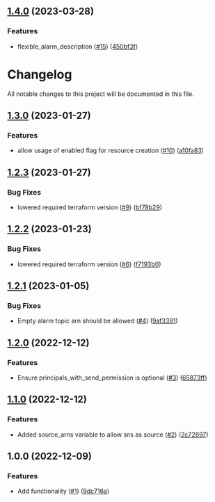 ## [1.4.0](https://github.com/justtrackio/terraform-aws-sqs-queue/compare/v1.3.0...v1.4.0) (2023-03-28)


### Features

* flexible_alarm_description ([#15](https://github.com/justtrackio/terraform-aws-sqs-queue/issues/15)) ([450bf3f](https://github.com/justtrackio/terraform-aws-sqs-queue/commit/450bf3fe408e271e7b1634c193ccaf29920282de))

# Changelog

All notable changes to this project will be documented in this file.

## [1.3.0](https://github.com/justtrackio/terraform-aws-sqs-queue/compare/v1.2.3...v1.3.0) (2023-01-27)


### Features

* allow usage of enabled flag for resource creation ([#10](https://github.com/justtrackio/terraform-aws-sqs-queue/issues/10)) ([a10fa83](https://github.com/justtrackio/terraform-aws-sqs-queue/commit/a10fa8389ba0087211db7a0db945ec7e3fe6de37))

## [1.2.3](https://github.com/justtrackio/terraform-aws-sqs-queue/compare/v1.2.2...v1.2.3) (2023-01-27)


### Bug Fixes

* lowered required terraform version ([#9](https://github.com/justtrackio/terraform-aws-sqs-queue/issues/9)) ([bf78b29](https://github.com/justtrackio/terraform-aws-sqs-queue/commit/bf78b29c0f5fbcbeef0cf26ef28b67e385056cd9))

## [1.2.2](https://github.com/justtrackio/terraform-aws-sqs-queue/compare/v1.2.1...v1.2.2) (2023-01-23)


### Bug Fixes

* lowered required terraform version ([#6](https://github.com/justtrackio/terraform-aws-sqs-queue/issues/6)) ([f7193b0](https://github.com/justtrackio/terraform-aws-sqs-queue/commit/f7193b0526de5c037258f46bc0a4c0cea9fcd977))

## [1.2.1](https://github.com/justtrackio/terraform-aws-sqs-queue/compare/v1.2.0...v1.2.1) (2023-01-05)


### Bug Fixes

* Empty alarm topic arn should be allowed ([#4](https://github.com/justtrackio/terraform-aws-sqs-queue/issues/4)) ([9af3391](https://github.com/justtrackio/terraform-aws-sqs-queue/commit/9af3391a2cd7975be20017547e93f7caf9479b0a))

## [1.2.0](https://github.com/justtrackio/terraform-aws-sqs-queue/compare/v1.1.0...v1.2.0) (2022-12-12)


### Features

* Ensure principals_with_send_permission is optional ([#3](https://github.com/justtrackio/terraform-aws-sqs-queue/issues/3)) ([65873ff](https://github.com/justtrackio/terraform-aws-sqs-queue/commit/65873ff8f09e1b4ffeb4c61a9a69e3252533844e))

## [1.1.0](https://github.com/justtrackio/terraform-aws-sqs-queue/compare/v1.0.0...v1.1.0) (2022-12-12)


### Features

* Added source_arns variable to allow sns as source ([#2](https://github.com/justtrackio/terraform-aws-sqs-queue/issues/2)) ([2c72897](https://github.com/justtrackio/terraform-aws-sqs-queue/commit/2c728974ef401b7a8159eeb45216268baec959bd))

## 1.0.0 (2022-12-09)


### Features

* Add functionality ([#1](https://github.com/justtrackio/terraform-aws-sqs-queue/issues/1)) ([9dc716a](https://github.com/justtrackio/terraform-aws-sqs-queue/commit/9dc716ab5c2a5f142d4f7e26aa199512aa67fd52))
